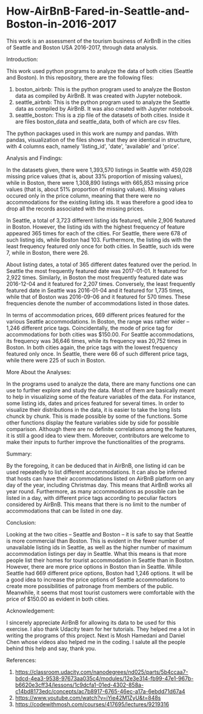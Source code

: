 # How-AirBnB-Fared-in-Seattle-and-Boston-in-2016-2017
This work is an assessment of the tourism business of AirBnB in the cities of Seattle and Boston USA 2016-2017, through data analysis.

Introduction: 

This work used python programs to analyze the data of both cities (Seattle and Boston).
In this repository, there are the following files:
1. boston_airbnb: This is the python program used to analyze the Boston data as compiled by AirBnB. It was created with Jupyter notebook.
2. seattle_airbnb: This is the python program used to analyze the Seattle data as compiled by AirBnB. It was also created with Jupyter notebook.
3. seattle_boston: This is a zip file of the datasets of both cities. Inside it are files boston_data and seattle_data, both of which are csv files.

The python packages used in this work are numpy and pandas.
With pandas, visualization of the files shows that they are identical in structure, with 4 columns each, namely 'listing_id', 'date', 'available' and 'price'.

Analysis and Findings: 

In the datasets given, there were 1,393,570 listings in Seattle with 459,028 missing price values (that is, about 33% proportion of missing values), while in Boston, there were 1,308,890 listings with 665,853 missing price values (that is, about 51% proportion of missing values). Missing values occured only in the price column, meaning that there were no accommodations for the existing listing ids. It was therefore a good idea to drop all the records associated with the missing prices.

In Seattle, a total of 3,723 different listing ids featured, while 2,906 featured in Boston. However, the listing ids with the highest frequency of feature appeared 365 times for each of the cities. For Seattle, there were 678 of such listing ids, while Boston had 103. Furthermore, the listing ids with the least frequency featured only once for both cities. In Seattle, such ids were 7, while in Boston, there were 26.

About listing dates, a total of 365 different dates featured over the period. In Seattle the most frequently featured date was 2017-01-01. It featured for 2,922 times. Similarly, in Boston the most frequently featured date was 2016-12-04 and it featured for 2,207 times. Conversely, the least frequently featured date in Seattle was 2016-01-04 and it featured for 1,735 times, while that of Boston was 2016-09-06 and it featured for 570 times. These frequencies denote the number of accommodations listed in those dates.

In terms of accommodation prices, 669 different prices featured for the various Seattle accommodations. In Boston, the range was rather wider – 1,246 different price tags. Coincidentally, the mode of price tag for accommodations for both cities was $150.00. For Seattle accommodations, its frequency was 36,646 times, while its frequency was 20,752 times in Boston. In both cities again, the price tags with the lowest frequency featured only once. In Seattle, there were 66 of such different price tags, while there were 225 of such in Boston.

More About the Analyses:

In the programs used to analyze the data, there are many functions one can use to further explore and study the data. Most of them are basically meant to help in visualizing some of the feature variables of the data. For instance, some listing ids, dates and prices featured for several times. In order to visualize their distributions in the data, it is easier to take the long lists chunck by chunk. This is made possible by some of the functions. Some other functions display the feature variables side by side for possible comparison. Although there are no definite correlations among the features, it is still a good idea to view them. Moreover, contributors are welcome to make their inputs to further improve the functionalities of the programs.

Summary: 

By the foregoing, it can be deduced that in AirBnB, one listing id can be used repeatedly to list different accommodations. It can also be inferred that hosts can have their accommodations listed on AirBnB platform on any day of the year, including Christmas day. This means that AirBnB works all year round. Furthermore, as many accommodations as possible can be listed in a day, with different price tags according to peculiar factors considered by AirBnB. This means that there is no limit to the number of accommodations that can be listed in one day.

Conclusion: 

Looking at the two cities – Seattle and Boston – it is safe to say that Seattle is more commercial than Boston. This is evident in the fewer number of unavailable listing ids in Seattle, as well as the higher number of maximum accommodation listings per day in Seattle. What this means is that more people list their homes for tourist accommodation in Seattle than in Boston. However, there are more price options in Boston than in Seattle. While Seattle had 669 different price options, Boston had 1,246 options. It will be a good idea to increase the price options of Seattle accommodations to create more possibilities of patronage from members of the public. Meanwhile, it seems that most tourist customers were comfortable with the price of $150.00 as evident in both cities.

Acknowledgement:

I sincerely appreciate AirBnB for allowing its data to be used for this exercise. I also thank Udacity team for her tutorials. They helped me a lot in writing the programs of this project. Next is Mosh Hamedani and Daniel Chen whose videos also helped me in the coding. I salute all the people behind this help and say, thank you.

References:
1. https://classroom.udacity.com/nanodegrees/nd025/parts/5b4ccaa7-bdcd-4ea3-9538-97673aa035c4/modules/12e3e314-fb99-47e1-967b-b6620e3cff34/lessons/1c9dcfa1-01ed-4302-858a-c14bd8173edc/concepts/ac7b8917-6765-46ec-a17a-6ebdd71d67a4
2. https://www.youtube.com/watch?v=iYie42M1ZyU&t=848s
3. https://codewithmosh.com/courses/417695/lectures/9219316
